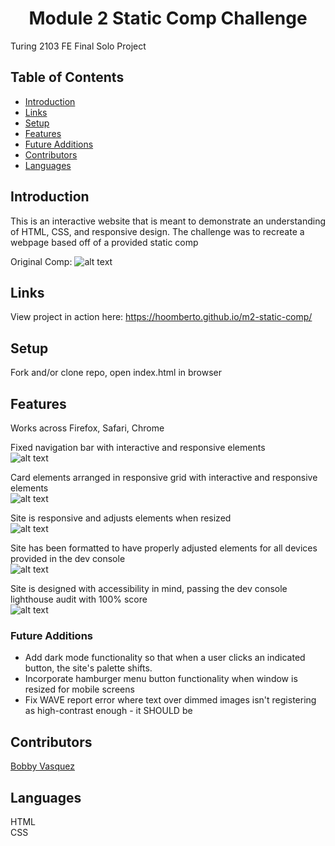 <h1 align="center">Module 2 Static Comp Challenge</h1>

Turing 2103 FE Final Solo Project
## Table of Contents
* [Introduction](#introduction)
* [Links](#Links)
* [Setup](#Setup)
* [Features](#Features)
* [Future Additions](#Future-Additions)
* [Contributors](#Contributors)
* [Languages](#Languages)

## Introduction
This is an interactive website that is meant to demonstrate an understanding of HTML, CSS, and responsive design. The challenge was to recreate a webpage based off of a provided static comp

Original Comp: 
![alt text](https://frontend.turing.edu/assets/images/static-comp-challenge-2.jpg "Original Comp")

## Links  
View project in action here: https://hoomberto.github.io/m2-static-comp/

## Setup
Fork and/or clone repo, open index.html in browser

## Features
Works across Firefox, Safari, Chrome<br>

Fixed navigation bar with interactive and responsive elements<br>
![alt text](https://media.giphy.com/media/DDpghY3YKcX7EvVcJi/giphy.gif "Responsive Nav Bar")

Card elements arranged in responsive grid with interactive and responsive elements<br>
![alt text](https://media.giphy.com/media/xFM5Tgxym6Apkur6Ns/giphy.gif "Responsive Card Elements")

Site is responsive and adjusts elements when resized<br>
![alt text](https://media.giphy.com/media/oU2vnok499h3zNcZQ0/giphy.gif "Responsive Site")

Site has been formatted to have properly adjusted elements for all devices provided in the dev console<br>
![alt text](https://media.giphy.com/media/0xdqLt7qg18gJdxkRf/giphy.gif "Mobile formatted")

Site is designed with accessibility in mind, passing the dev console lighthouse audit with 100% score<br>
![alt text](https://i.ibb.co/hYWQMSw/Screen-Shot-2021-05-31-at-4-27-29-PM.png "Lighthouse Audit Results")

### Future Additions
- Add dark mode functionality so that when a user clicks an indicated button, the site's palette shifts. 
- Incorporate hamburger menu button functionality when window is resized for mobile screens
- Fix WAVE report error where text over dimmed images isn't registering as high-contrast enough - it SHOULD be

## Contributors
[Bobby Vasquez](https://github.com/hoomberto/)<br>

## Languages
HTML<br>
CSS  
